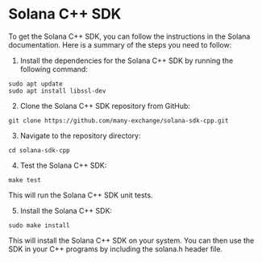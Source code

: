 # Solana C++ SDK

To get the Solana C++ SDK, you can follow the instructions in the Solana documentation. Here is a summary of the steps you need to follow:

1. Install the dependencies for the Solana C++ SDK by running the following command:

```
sudo apt update
sudo apt install libssl-dev
```

2. Clone the Solana C++ SDK repository from GitHub:

```
git clone https://github.com/many-exchange/solana-sdk-cpp.git
```

3. Navigate to the repository directory:

```
cd solana-sdk-cpp
```

4. Test the Solana C++ SDK:

```
make test
```

This will run the Solana C++ SDK unit tests.

5. Install the Solana C++ SDK:

```
sudo make install
```

This will install the Solana C++ SDK on your system. You can then use the SDK in your C++ programs by including the solana.h header file.
